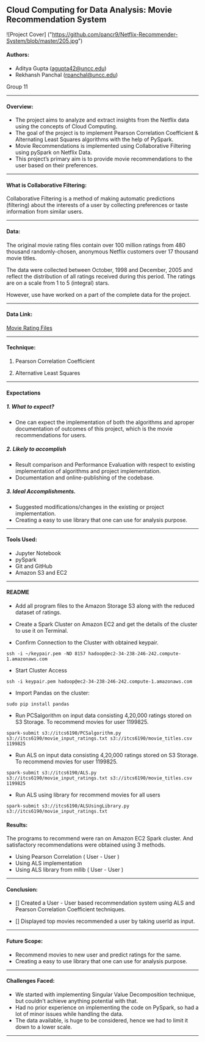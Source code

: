 ## Cloud Computing for Data Analysis: Movie Recommendation System

![Project Cover]
("https://github.com/pancr9/Netflix-Recommender-System/blob/master/205.jpg")

#### Authors:

* Aditya Gupta (agupta42@uncc.edu) 
* Rekhansh Panchal (rpanchal@uncc.edu)

Group 11

***

#### Overview:

* The project aims to analyze and extract insights from the Netflix data using the concepts of Cloud Computing.
* The goal of the project is to implement Pearson Correlation Coefficient & Alternating Least Squares algorithms with the help of PySpark.
* Movie Recommendations is implemented using Collaborative Filtering using pySpark on Netflix Data.
* This project’s primary aim is to provide movie recommendations to the user based on their
preferences.

***
#### What is Collaborative Filtering:
Collaborative Filtering is a method of making automatic predictions (filtering) about the interests of a user by collecting preferences or taste information from similar users.

***

#### Data:
The original movie rating files contain over 100 million ratings from 480 thousand randomly-chosen, anonymous Netflix customers over 17 thousand movie titles. 

The data were collected between October, 1998 and December, 2005 and reflect the distribution of all ratings received during this period. The ratings are on a scale from 1 to 5 (integral) stars. 

However, use have worked on a part of the complete data for the project.

***

#### Data Link:
[Movie Rating Files](https://www.kaggle.com/netflix-inc/netflix-prize-data/data)

***

#### Technique:
1. Pearson Correlation Coefficient

2. Alternative Least Squares

***

#### Expectations
##### 1. What to expect?

* One ​can ​expect ​the ​implementation ​of ​both ​the ​algorithms ​and ​a ​proper documentation ​of ​outcomes ​of ​this ​project, which ​is ​the ​movie ​recommendations for ​users.

##### 2. Likely to accomplish

* Result comparison and Performance Evaluation with respect to existing implementation of algorithms and project implementation.
* Documentation and online-publishing of the codebase.

##### 3. Ideal Accomplishments.

* Suggested modifications/changes in the existing or project implementation.
* Creating a easy to use library that one can use for analysis purpose.

***

#### Tools Used:
* Jupyter Notebook
* pySpark
* Git and GitHub
* Amazon S3 and EC2

***

#### README


* Add all program files to the Amazon Storage S3 along with the reduced dataset of ratings.
* Create a Spark Cluster on Amazon EC2 and get the details of the cluster to use it on Terminal.

* Confirm Connection to the Cluster with obtained keypair.
~~~~
ssh -i ~/keypair.pem -ND 8157 hadoop@ec2-34-238-246-242.compute-1.amazonaws.com
~~~~

* Start Cluster Access
~~~~
ssh -i keypair.pem hadoop@ec2-34-238-246-242.compute-1.amazonaws.com
~~~~

* Import Pandas on the cluster:
~~~~
sudo pip install pandas
~~~~

* Run PCSalgorithm on input data consisting 4,20,000 ratings stored on S3 Storage. To recommend movies for user 1199825.
~~~~
spark-submit s3://itcs6190/PCSalgorithm.py s3://itcs6190/movie_input_ratings.txt s3://itcs6190/movie_titles.csv 1199825
~~~~

* Run ALS on input data consisting 4,20,000 ratings stored on S3 Storage. To recommend movies for user 1199825.
~~~~
spark-submit s3://itcs6190/ALS.py s3://itcs6190/movie_input_ratings.txt s3://itcs6190/movie_titles.csv 1199825
~~~~

* Run ALS using library for recommend movies for all users
~~~~
spark-submit s3://itcs6190/ALSUsingLibrary.py s3://itcs6190/movie_input_ratings.txt
~~~~

#### Results:

The programs to recommend were ran on Amazon EC2 Spark cluster. And satisfactory recommendations were obtained using 3 methods.
* Using Pearson Correlation ( User - User )
* Using ALS implementation 
* Using ALS library from mllib ( User - User )

***

#### Conclusion:

- [] Created a User - User based recommendation system using ALS and Pearson Correlation Coefficient techniques.

- [] Displayed top movies recommended a user by taking userId as input.

***

#### Future Scope:

* Recommend movies to new user and predict ratings for the same.
* Creating a easy to use library that one can use for analysis purpose. 

***

#### Challenges Faced:

* We started with implementing Singular Value Decomposition technique, but couldn't achieve anything potential with that.
* Had no prior experience on implementing the code on PySpark, so had a lot of minor issues while handling the data.
* The data available, is huge to be considered, hence we had to limit it down to a lower scale.

***
